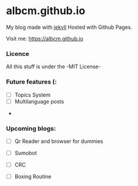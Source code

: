 # albcm.github.io

My blog made with [jekyll](http://jekyllrb.com)  Hosted with Github Pages.

Visit me: https://albcm.github.io

### Licence 
All this stuff is under the -MIT License-

### Future features (:
- [ ] Topics System
- [ ] Multilanguage posts
- 
### Upcoming blogs:
- [ ] Qr Reader and browser for dummies
- [ ] Sumobot
- [ ] CRC
- [ ] Boxing Routine

